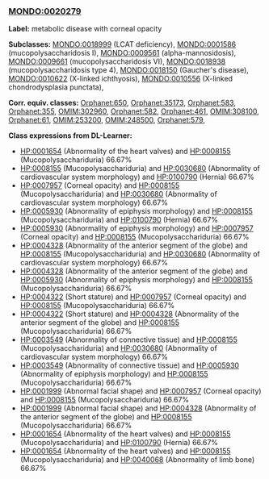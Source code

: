 
### [MONDO:0020279](http://purl.obolibrary.org/obo/MONDO_0020279)
**Label:** metabolic disease with corneal opacity

**Subclasses:** [MONDO:0018999](http://purl.obolibrary.org/obo/MONDO_0018999) (LCAT deficiency), [MONDO:0001586](http://purl.obolibrary.org/obo/MONDO_0001586) (mucopolysaccharidosis I), [MONDO:0009561](http://purl.obolibrary.org/obo/MONDO_0009561) (alpha-mannosidosis), [MONDO:0009661](http://purl.obolibrary.org/obo/MONDO_0009661) (mucopolysaccharidosis VI), [MONDO:0018938](http://purl.obolibrary.org/obo/MONDO_0018938) (mucopolysaccharidosis type 4), [MONDO:0018150](http://purl.obolibrary.org/obo/MONDO_0018150) (Gaucher's disease), [MONDO:0010622](http://purl.obolibrary.org/obo/MONDO_0010622) (X-linked ichthyosis), [MONDO:0010556](http://purl.obolibrary.org/obo/MONDO_0010556) (X-linked chondrodysplasia punctata), 

**Corr. equiv. classes:** [Orphanet:650](http://www.orpha.net/ORDO/Orphanet_650), [Orphanet:35173](http://www.orpha.net/ORDO/Orphanet_35173), [Orphanet:583](http://www.orpha.net/ORDO/Orphanet_583), [Orphanet:355](http://www.orpha.net/ORDO/Orphanet_355), [OMIM:302960](http://purl.obolibrary.org/obo/OMIM_302960), [Orphanet:582](http://www.orpha.net/ORDO/Orphanet_582), [Orphanet:461](http://www.orpha.net/ORDO/Orphanet_461), [OMIM:308100](http://purl.obolibrary.org/obo/OMIM_308100), [Orphanet:61](http://www.orpha.net/ORDO/Orphanet_61), [OMIM:253200](http://purl.obolibrary.org/obo/OMIM_253200), [OMIM:248500](http://purl.obolibrary.org/obo/OMIM_248500), [Orphanet:579](http://www.orpha.net/ORDO/Orphanet_579), 

**Class expressions from DL-Learner:**

- [HP:0001654](http://purl.obolibrary.org/obo/HP_0001654) (Abnormality of the heart valves) and [HP:0008155](http://purl.obolibrary.org/obo/HP_0008155) (Mucopolysacchariduria) 66.67%
- [HP:0008155](http://purl.obolibrary.org/obo/HP_0008155) (Mucopolysacchariduria) and [HP:0030680](http://purl.obolibrary.org/obo/HP_0030680) (Abnormality of cardiovascular system morphology) and [HP:0100790](http://purl.obolibrary.org/obo/HP_0100790) (Hernia) 66.67%
- [HP:0007957](http://purl.obolibrary.org/obo/HP_0007957) (Corneal opacity) and [HP:0008155](http://purl.obolibrary.org/obo/HP_0008155) (Mucopolysacchariduria) and [HP:0030680](http://purl.obolibrary.org/obo/HP_0030680) (Abnormality of cardiovascular system morphology) 66.67%
- [HP:0005930](http://purl.obolibrary.org/obo/HP_0005930) (Abnormality of epiphysis morphology) and [HP:0008155](http://purl.obolibrary.org/obo/HP_0008155) (Mucopolysacchariduria) and [HP:0100790](http://purl.obolibrary.org/obo/HP_0100790) (Hernia) 66.67%
- [HP:0005930](http://purl.obolibrary.org/obo/HP_0005930) (Abnormality of epiphysis morphology) and [HP:0007957](http://purl.obolibrary.org/obo/HP_0007957) (Corneal opacity) and [HP:0008155](http://purl.obolibrary.org/obo/HP_0008155) (Mucopolysacchariduria) 66.67%
- [HP:0004328](http://purl.obolibrary.org/obo/HP_0004328) (Abnormality of the anterior segment of the globe) and [HP:0008155](http://purl.obolibrary.org/obo/HP_0008155) (Mucopolysacchariduria) and [HP:0030680](http://purl.obolibrary.org/obo/HP_0030680) (Abnormality of cardiovascular system morphology) 66.67%
- [HP:0004328](http://purl.obolibrary.org/obo/HP_0004328) (Abnormality of the anterior segment of the globe) and [HP:0005930](http://purl.obolibrary.org/obo/HP_0005930) (Abnormality of epiphysis morphology) and [HP:0008155](http://purl.obolibrary.org/obo/HP_0008155) (Mucopolysacchariduria) 66.67%
- [HP:0004322](http://purl.obolibrary.org/obo/HP_0004322) (Short stature) and [HP:0007957](http://purl.obolibrary.org/obo/HP_0007957) (Corneal opacity) and [HP:0008155](http://purl.obolibrary.org/obo/HP_0008155) (Mucopolysacchariduria) 66.67%
- [HP:0004322](http://purl.obolibrary.org/obo/HP_0004322) (Short stature) and [HP:0004328](http://purl.obolibrary.org/obo/HP_0004328) (Abnormality of the anterior segment of the globe) and [HP:0008155](http://purl.obolibrary.org/obo/HP_0008155) (Mucopolysacchariduria) 66.67%
- [HP:0003549](http://purl.obolibrary.org/obo/HP_0003549) (Abnormality of connective tissue) and [HP:0008155](http://purl.obolibrary.org/obo/HP_0008155) (Mucopolysacchariduria) and [HP:0030680](http://purl.obolibrary.org/obo/HP_0030680) (Abnormality of cardiovascular system morphology) 66.67%
- [HP:0003549](http://purl.obolibrary.org/obo/HP_0003549) (Abnormality of connective tissue) and [HP:0005930](http://purl.obolibrary.org/obo/HP_0005930) (Abnormality of epiphysis morphology) and [HP:0008155](http://purl.obolibrary.org/obo/HP_0008155) (Mucopolysacchariduria) 66.67%
- [HP:0001999](http://purl.obolibrary.org/obo/HP_0001999) (Abnormal facial shape) and [HP:0007957](http://purl.obolibrary.org/obo/HP_0007957) (Corneal opacity) and [HP:0008155](http://purl.obolibrary.org/obo/HP_0008155) (Mucopolysacchariduria) 66.67%
- [HP:0001999](http://purl.obolibrary.org/obo/HP_0001999) (Abnormal facial shape) and [HP:0004328](http://purl.obolibrary.org/obo/HP_0004328) (Abnormality of the anterior segment of the globe) and [HP:0008155](http://purl.obolibrary.org/obo/HP_0008155) (Mucopolysacchariduria) 66.67%
- [HP:0001654](http://purl.obolibrary.org/obo/HP_0001654) (Abnormality of the heart valves) and [HP:0008155](http://purl.obolibrary.org/obo/HP_0008155) (Mucopolysacchariduria) and [HP:0100790](http://purl.obolibrary.org/obo/HP_0100790) (Hernia) 66.67%
- [HP:0001654](http://purl.obolibrary.org/obo/HP_0001654) (Abnormality of the heart valves) and [HP:0008155](http://purl.obolibrary.org/obo/HP_0008155) (Mucopolysacchariduria) and [HP:0040068](http://purl.obolibrary.org/obo/HP_0040068) (Abnormality of limb bone) 66.67%


